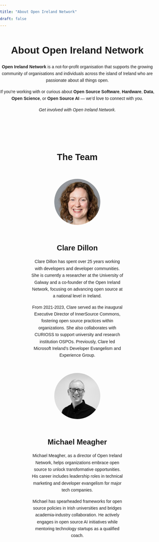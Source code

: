 ```yaml
---
title: "About Open Ireland Network"
draft: false
---
```

<section>
  <header>
    <h1>About Open Ireland Network</h1>
    <p><strong>Open Ireland Network</strong> is a not-for-profit organisation that supports the growing community of organisations and individuals across the island of Ireland who are passionate about all things open.</p>
    <p>If you're working with or curious about <strong>Open Source Software</strong>, <strong>Hardware</strong>, <strong>Data</strong>, <strong>Open Science</strong>, or <strong>Open Source AI</strong> — we’d love to connect with you.</p>
    <p><em>Get involved with Open Ireland Network.</em></p>
  </header>
</section>

<section id="team">
  <h2 class="text-center">The Team</h2>
  
  <!-- Team Member Clare Dillon -->
  <article class="team-member">
    <div class="image-container">
      <img src="/images/about/team/clare.png" alt="Clare Dillon" class="img-fluid rounded-circle"/>
    </div>
    <div class="bio">
      <h3>Clare Dillon</h3>
      <p>Clare Dillon has spent over 25 years working with developers and developer communities. She is currently a researcher at the University of Galway and a co-founder of the Open Ireland Network, focusing on advancing open source at a national level in Ireland.</p>
      <p>From 2021-2023, Clare served as the inaugural Executive Director of InnerSource Commons, fostering open source practices within organizations. She also collaborates with CURIOSS to support university and research institution OSPOs. Previously, Clare led Microsoft Ireland’s Developer Evangelism and Experience Group.</p>
    </div>
  </article>

  <!-- Team Member Michael Meagher -->
  <article class="team-member">
    <div class="image-container">
      <img src="/images/about/team/michael.jpg" alt="Michael Meagher" class="img-fluid rounded-circle"/>
    </div>
    <div class="bio">
      <h3>Michael Meagher</h3>
      <p>Michael Meagher, as a director of Open Ireland Network, helps organizations embrace open source to unlock transformative opportunities. His career includes leadership roles in technical marketing and developer evangelism for major tech companies.</p>
      <p>Michael has spearheaded frameworks for open source policies in Irish universities and bridges academia-industry collaboration. He actively engages in open source AI initiatives while mentoring technology startups as a qualified coach.</p>
    </div>
  </article>
</section>

<style>
  /* General Styles */
  body {
    font-family: Arial, sans-serif;
    line-height: 1.6;
    margin: 0;
    padding: 0;
  }
  
  header h1 {
    font-size: 2rem;
    margin-bottom: 1rem;
  }
  
  section h2 {
    font-size: 1.8rem;
    margin-top: 2rem;
    margin-bottom: 1rem;
  }

  .text-center {
    text-align: center;
  }

  /* Team Section */
  #team {
    display: flex;
    flex-wrap: wrap;
    justify-content: center;
    gap: 2rem;
    padding: 2rem;
  }

  .team-member {
    max-width: 300px;
    text-align: center;
  }

  .image-container img {
    width: 150px;
    height: auto;
    border-radius: 50%;
    margin-bottom: 1rem;
  }

  .bio h3 {
    font-size: 1.5rem;
    margin-bottom: .5rem;
  }

</style>
